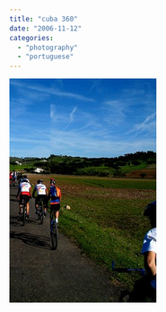 ```yaml
---
title: "cuba 360"
date: "2006-11-12"
categories: 
  - "photography"
  - "portuguese"
---
```


[![](images/cuba360-c.jpg)](http://photos1.blogger.com/blogger/7083/408/1600/cuba360-c.jpg)[![](images/cuba360-2.jpg)](http://photos1.blogger.com/blogger/7083/408/1600/cuba360-2.jpg)
